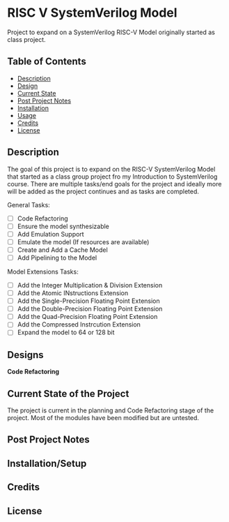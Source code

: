 # RISC V SystemVerilog Model
Project to expand on a SystemVerilog RISC-V Model originally started as class project. 

<!-- Image/link format
![Name](folder/name.file) spaces encoded as %20
-->

## Table of Contents

- [Description](#description)
- [Design](#design)
- [Current State](#current-state-of-the-project)
- [Post Project Notes](#post-project-notes)
- [Installation](#installation) <!-- Should I have Installation and Usage above or below the Design, Current State, Changes, etc? -->
- [Usage](#usage)
- [Credits](#credits)
- [License](#license)

## Description

The goal of this project is to expand on the RISC-V SystemVerilog Model that started as a class group project fro my Introduction to SystemVerilog course. There are multiple tasks/end goals for the project and ideally more will be added as the project continues and as tasks are completed. 

General Tasks:
- [ ] Code Refactoring
- [ ] Ensure the model synthesizable
- [ ] Add Emulation Support
- [ ] Emulate the model (If resources are available)
- [ ] Create and Add a Cache Model
- [ ] Add Pipelining to the Model

Model Extensions Tasks:
- [ ] Add the Integer Multiplication & Division Extension
- [ ] Add the Atomic INstructions Extension
- [ ] Add the Single-Precision Floating Point Extension
- [ ] Add the Double-Precision Floating Point Extension
- [ ] Add the Quad-Precision Floating Point Extension
- [ ] Add the Compressed Instrcution Extension
- [ ] Expand the model to 64 or 128 bit

## Designs

**Code Refactoring**

<!--
**Synthesize Model**


**Emulation Support**


**Pipelining**


**Cache Model Addition (Separate Repo Project?)**


**Extension Modules**

-->

## Current State of the Project

The project is current in the planning and Code Refactoring stage of the project. 
Most of the modules have been modified but are untested. 


## Post Project Notes

<!-- Text -->


## Installation/Setup

<!-- What EDA libraries and files are needed for this project? -->


<!--
## Usage

Provide instructions and examples for use. Include screenshots as needed.

To add a screenshot, create an `assets/images` folder in your repository and upload your screenshot to it. Then, using the relative filepath, add it to your README using the following syntax:

    ```md
    ![alt text](assets/images/screenshot.png)
    ```

## Features

If your project has a lot of features, list them here.

## Tests/Simulation

-->

## Credits

<!-- List your collaborators, if any, with links to their GitHub profiles. -->


<!-- If you used any third-party assets that require attribution, list the creators with links to their primary web presence in this section. -->
<!-- Link the Symbols and Footprints used? -->

## License

<!-- Licensed under the [CERN-OHL-S-2.0](LICENSE.txt) License -->